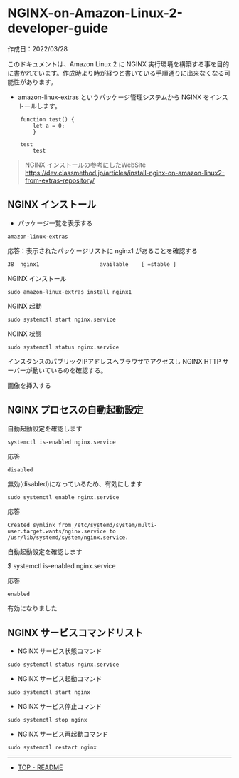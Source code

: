# NGINX-on-Amazon-Linux-2-developer-guide<a name="NGINX-on-Amazon-Linux-2-developer-guide"></a>

作成日：2022/03/28<br>

このドキュメントは、Amazon Linux 2 に NGINX 実行環境を構築する事を目的に書かれています。作成時より時が経つと書いている手順通りに出来なくなる可能性があります。

* amazon-linux-extras というパッケージ管理システムから NGINX をインストールします。



```
    function test() {
        let a = 0;
        }

    test
        test
```


>NGINX インストールの参考にしたWebSite<br>
https://dev.classmethod.jp/articles/install-nginx-on-amazon-linux2-from-extras-repository/

## NGINX インストール
+ パッケージ一覧を表示する
```
amazon-linux-extras
```

応答：表示されたパッケージリストに nginx1 があることを確認する
```
38  nginx1                   available    [ =stable ]
```

NGINX インストール
```
sudo amazon-linux-extras install nginx1
``` 

NGINX 起動
```
sudo systemctl start nginx.service
```

NGINX 状態

```
sudo systemctl status nginx.service
```


インスタンスのパブリックIPアドレスへブラウザでアクセスし NGINX HTTP サーバーが動いているのを確認する。

画像を挿入する



## NGINX プロセスの自動起動設定

自動起動設定を確認します

```
systemctl is-enabled nginx.service
```

応答

```
disabled
```

無効(disabled)になっているため、有効にします

```
sudo systemctl enable nginx.service
```

応答

```
Created symlink from /etc/systemd/system/multi-user.target.wants/nginx.service to /usr/lib/systemd/system/nginx.service. 
```

自動起動設定を確認します

$ systemctl is-enabled nginx.service

応答
```
enabled
```

有効になりました

## NGINX サービスコマンドリスト

+ NGINX サービス状態コマンド

```
sudo systemctl status nginx.service
```

+ NGINX サービス起動コマンド

```
sudo systemctl start nginx
```

+ NGINX サービス停止コマンド

```
sudo systemctl stop nginx
```

+ NGINX サービス再起動コマンド

```
sudo systemctl restart nginx
```

***
+ [TOP - README](README.md)